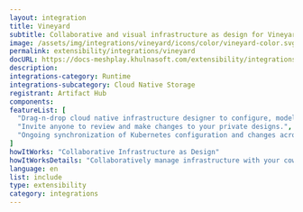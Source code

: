 ```yaml
---
layout: integration
title: Vineyard
subtitle: Collaborative and visual infrastructure as design for Vineyard
image: /assets/img/integrations/vineyard/icons/color/vineyard-color.svg
permalink: extensibility/integrations/vineyard
docURL: https://docs-meshplay.khulnasoft.com/extensibility/integrations/vineyard
description: 
integrations-category: Runtime
integrations-subcategory: Cloud Native Storage
registrant: Artifact Hub
components: 
featureList: [
  "Drag-n-drop cloud native infrastructure designer to configure, model, and deploy your workloads.",
  "Invite anyone to review and make changes to your private designs.",
  "Ongoing synchronization of Kubernetes configuration and changes across any number of clusters."
]
howItWorks: "Collaborative Infrastructure as Design"
howItWorksDetails: "Collaboratively manage infrastructure with your coworkers synchronously sharing the same designs."
language: en
list: include
type: extensibility
category: integrations
---
```


